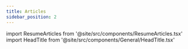 ```yaml
---
title: Articles
sidebar_position: 2
---
```


import ResumeArticles from '@site/src/components/ResumeArticles.tsx'
import HeadTitle from '@site/src/components/General/HeadTitle.tsx'

<HeadTitle title="Articles" />

<ResumeArticles />